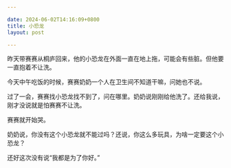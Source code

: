 ```yaml
---

date: 2024-06-02T14:16:09+0800
title: 小恐龙
layout: post

---
```


昨天带赛赛从桐庐回来，他的小恐龙在外面一直在地上拖，可能会有些脏。但他要一直抱着不让洗。

今天中午吃饭的时候，赛赛奶奶一个人在卫生间不知道干嘛，问她也不说。

过了一会，赛赛找小恐龙找不到了，问在哪里。奶奶说刚刚给他洗了。还给我说，刚才没说就是怕赛赛不让洗。

赛赛就开始哭。

奶奶说，你没有这个小恐龙就不能过吗？还说，你这么多玩具，为啥一定要这个小恐龙？

还好这次没有说“我都是为了你好。”
